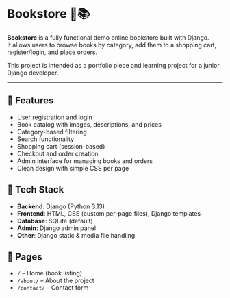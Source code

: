 # Bookstore 🛒📚

**Bookstore** is a fully functional demo online bookstore built with Django.  
It allows users to browse books by category, add them to a shopping cart, register/login, and place orders.

This project is intended as a portfolio piece and learning project for a junior Django developer.

---

## 🚀 Features

- User registration and login
- Book catalog with images, descriptions, and prices
- Category-based filtering
- Search functionality
- Shopping cart (session-based)
- Checkout and order creation
- Admin interface for managing books and orders
- Clean design with simple CSS per page


## 📁 Tech Stack

- **Backend**: Django (Python 3.13)
- **Frontend**: HTML, CSS (custom per-page files), Django templates
- **Database**: SQLite (default)
- **Admin**: Django admin panel
- **Other**: Django static & media file handling


## 🧱 Pages

- `/` – Home (book listing)
- `/about/` – About the project
- `/contact/` – Contact form
